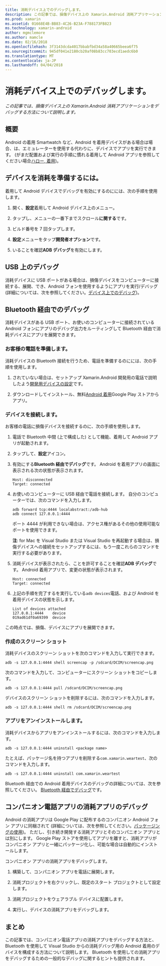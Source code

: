 ```yaml
---
title: 消耗デバイス上でのデバッグします。
description: この記事では、損傷デバイス上の Xamarin.Android 消耗アプリケーションをデバッグする方法について説明します。
ms.prod: xamarin
ms.assetid: 01668E4B-BB83-4C26-B23A-F788173FB823
ms.technology: xamarin-android
author: mgmclemore
ms.author: mamcle
ms.date: 02/16/2018
ms.openlocfilehash: 3f3143dcda4017bbabfbd34a58a40665beea6f75
ms.sourcegitcommit: 945df041e2180cb20af08b83cc703ecd1aedc6b0
ms.translationtype: MT
ms.contentlocale: ja-JP
ms.lasthandoff: 04/04/2018
---
```

# <a name="debug-on-a-wear-device"></a>消耗デバイス上でのデバッグします。

_この記事では、損傷デバイス上の Xamarin.Android 消耗アプリケーションをデバッグする方法について説明します。_


## <a name="overview"></a>概要

Android の着用 Smartwatch など、Android を着用デバイスがある場合は場合、は、エミュレーターを使用する代わりに、デバイスでアプリを実行できます。 (がまだ配置および実行の手順に慣れる着用して Android アプリを参照してください場合[ハロー, 着用](~/android/wear/get-started/hello-wear.md))。

## <a name="prepare-the-wear-device"></a>デバイスを消耗を準備するには。

着用して Android デバイスでデバッグを有効にするのにには、次の手順を使用します。

1.  開く、**設定**着用して Android デバイス上のメニュー。

2.  タップし、メニューの一番下までスクロール**に関する**です。

3.  ビルド番号を 7 回タップします。

4.  **設定**メニューをタップ**開発者オプション**です。

5.  いることを確認**ADB デバッグ**を有効にします。


## <a name="debugging-over-usb"></a>USB 上のデバッグ

消耗デバイスに USB ポートがある場合は、損傷デバイスをコンピューターに接続する、展開、でき、Android フォンを使用するようにアプリを実行/デバッグ (詳細については、次を参照してください。[デバイス上でのデバッグ](~/android/deploy-test/debugging/debug-on-device.md))。


## <a name="debugging-over-bluetooth"></a>Bluetooth 経由でのデバッグ

消耗デバイスがある USB ポート、お使いのコンピューターに接続されている Android フォンにアプリのデバッグ出力をルーティングして Bluetooth 経由で消耗デバイスにアプリを展開できます。 

### <a name="prepare-your-phone"></a>お客様の電話を準備します。

消耗デバイスの Bluetooth 接続を行うため、電話を準備するのにには、次の手順を使用します。 

1.  されていない場合は、セットアップ Xamarin.Android 開発用の電話で説明したよう[開発用デバイスの設定](~/android/get-started/installation/set-up-device-for-development.md)です。

2.  ダウンロードしてインストール、無料[Android 着用](https://play.google.com/store/apps/details?id=com.google.android.wearable.app)Google Play ストアからアプリ。

### <a name="connect-the-device"></a>デバイスを接続します。

お客様の電話に損傷デバイスを接続するのに、次の手順を使用します。

1.  電話で Bluetooth 中間 (上で構成した) として機能、着用して Android アプリが起動されます。 

2.  タップして、**設定**アイコン。

3.  有効にする**Bluetooth 経由でデバッグ**です。 Android を着用アプリの画面に表示される次の状態が表示されます。

        Host: disconnected
        Target: connected

4.  お使いのコンピューターに USB 経由で電話を接続します。 自分のコンピューターでは、次のコマンドを入力します。

    ```shell
    adb forward tcp:4444 localabstract:/adb-hub
    adb connect 127.0.0.1:4444
    ```

    ポート 4444 が利用できない場合は、アクセス権があるその他の使用可能なポートを使用できます。 

    **注**: for Mac を Visual Studio または Visual Studio を再起動する場合は、損傷デバイスへの接続をセットアップするには、もう一度これらのコマンドを実行する必要があります。

5.  消耗デバイスが表示されたら、ことを許可することを確認**ADB デバッグ**です。 Android 着用アプリで、変更の状態が表示されます。

        Host: connected
        Target: connected

6.  上記の手順を完了するを実行している`adb devices`電話、および Android を着用デバイスの状態を示します。

        List of devices attached
        127.0.0.1:4444    device
        019ad61df0a69399  device

この時点では、損傷、デバイスにアプリを展開できます。

<a name="screenshots" />

### <a name="taking-screenshots"></a>作成のスクリーン ショット

消耗デバイスのスクリーン ショットを次のコマンドを入力して実行できます。 

```shell
adb -s 127.0.0.1:4444 shell screencap -p /sdcard/DCIM/screencap.png
```

次のコマンドを入力して、コンピューターにスクリーン ショットをコピーします。

```shell
adb -s 127.0.0.1:4444 pull /sdcard/DCIM/screencap.png
```

デバイスのスクリーン ショットを削除するには、次のコマンドを入力します。

```shell
adb -s 127.0.0.1:4444 shell rm /sdcard/DCIM/screencap.png
```


### <a name="uninstalling-an-app"></a>アプリをアンインストールします。

消耗デバイスからアプリをアンインストールするには、次のコマンドを入力します。

```shell
adb -s 127.0.0.1:4444 uninstall <package name>
```

たとえば、パッケージ名を持つアプリを削除する`com.xamarin.weartest`、次のコマンドを入力します。

```shell
adb -s 127.0.0.1:4444 uninstall com.xamarin.weartest
```

Bluetooth 経由での Android 着用デバイスのデバッグの詳細については、次を参照してください。 [Bluetooth 経由でデバッグ](https://developer.android.com/training/wearables/apps/bt-debugging.html)です。


## <a name="debugging-a-wear-app-with-a-companion-phone-app"></a>コンパニオン電話アプリの消耗アプリのデバッグ

Android の消耗アプリは Google Play に配布するのコンパニオン Android フォン アプリに同梱されて (詳細については、次を参照してください。[パッケージングの使用](~/android/wear/deploy-test/packaging.md))。 ただし、引き続き開発する消耗アプリとそのコンパニオン アプリとは別にします。 Google Play ストアを使用してアプリを離すと、消耗アプリがコンパニオン アプリと一緒にパッケージ化し、可能な場合は自動的にインストールします。

コンパニオン アプリの消耗アプリをデバッグします。 

1.  構築して、コンパニオン アプリを電話に展開します。

2.  消耗プロジェクトを右クリックし、既定のスタート プロジェクトとして設定します。

3.  消耗プロジェクトをウェアラブル デバイスに配置します。

4.  実行し、デバイスの消耗アプリをデバッグします。

 
## <a name="summary"></a>まとめ

この記事では、コンパニオン電話アプリの消耗アプリをデバッグする方法と、Bluetooth を使用して Visual Studio からの消耗デバッグ用の Android 着用のデバイスを構成する方法について説明します。 Bluetooth を使用しての消耗アプリをデバッグするための一般的なデバッグに関するヒントも提供されます。
